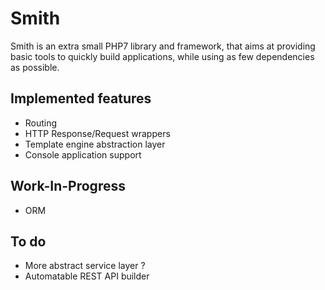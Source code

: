# Smith
Smith is an extra small PHP7 library and framework, that aims at providing basic tools to quickly build applications, while using as few dependencies as possible.

## Implemented features
- Routing
- HTTP Response/Request wrappers
- Template engine abstraction layer
- Console application support

## Work-In-Progress
- ORM

## To do
- More abstract service layer ?
- Automatable REST API builder
